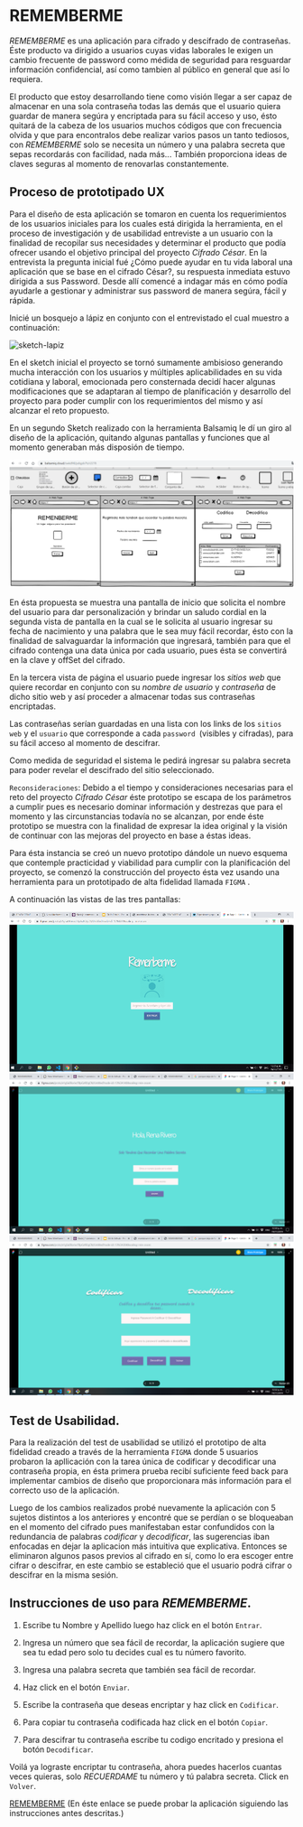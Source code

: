 # REMEMBERME

*REMEMBERME* es una aplicación para cifrado y descifrado de contraseñas. 
Éste producto va dirigido a usuarios cuyas vidas laborales le exigen un cambio frecuente de password como médida de seguridad para resguardar información confidencial, así como tambien al público en general que así lo requiera.

El producto que estoy desarrollando tiene como visión llegar a ser capaz de almacenar en una sola contraseña todas las demás que el usuario quiera guardar de manera segúra y encriptada para su fácil acceso y uso, ésto quitará de la cabeza de los usuarios muchos códigos que con frecuencia olvida y que para encontralos debe realizar varios pasos un tanto tediosos, con *REMEMBERME* solo se necesita un número y una palabra secreta que sepas recordarás con facilidad, nada más... También proporciona ideas de claves seguras al momento de renovarlas constantemente. 

## Proceso de prototipado UX
Para el diseño de esta aplicación se tomaron en cuenta los requerimientos de los usuarios iniciales para los cuales está dirigida la herramienta, en el proceso de investigación y de usabilidad entreviste a un usuario con la finalidad de recopilar sus necesidades y determinar el producto que podía ofrecer usando el objetivo principal del proyecto *Cifrado César*. En la entrevista la pregunta inicial fué ¿Cómo puede ayudar en tu vida laboral una aplicación que se base en el cifrado César?, su respuesta inmediata estuvo dirigida a sus Password. Desde allí comencé a indagar más en cómo podía ayudarle a gestionar y administrar sus password de manera segúra, fácil y rápida.

Inicié un bosquejo a lápiz en conjunto con el entrevistado el cual muestro a continuación:

![sketch-lapiz](imagenes\sketch-lapiz.png) 

En el sketch inicial el proyecto se tornó sumamente ambisioso generando mucha interacción con los usuarios y múltiples aplicabilidades en su vida cotidiana y laboral, emocionada pero consternada decidí hacer algunas modificaciones que se adaptaran al tiempo de planificación y desarrollo del proyecto para poder cumplir con los requerimientos del mismo y así alcanzar el reto propuesto.

En un segundo Sketch realizado con la herramienta Balsamiq le dí un giro al diseño de la aplicación, quitando algunas pantallas y funciones que al momento generaban más disposión de tiempo. 


![sketch-balsamiq](imagenes\prototipo-balsamiq.png)


En ésta propuesta se muestra una pantalla de inicio que solicita el nombre del usuario para dar personalización y brindar un saludo cordial en la segunda vista de pantalla en la cual se le solicita al usuario ingresar su fecha de nacimiento y una palabra que le sea muy fácil recordar, ésto con la finalidad de salvaguardar la información que ingresará, también para que el cifrado contenga una data única por cada usuario, pues ésta se convertirá en la clave y offSet del cifrado. 

En la tercera vista de página el usuario puede ingresar los *sitios web* que quiere recordar en conjunto con su *nombre de usuario* y *contraseña* de dicho sitio web y así proceder a almacenar todas sus contraseñas encriptadas.

Las contraseñas serían guardadas en una lista con los links de los `sitios web` y el `usuario` que corresponde a cada `password `(visibles y cifradas), para su fácil acceso al momento de descifrar.

Como medida de seguridad el sistema le pedirá ingresar su palabra secreta para poder revelar el descifrado del sitio seleccionado.

`Reconsideraciones`: Debido a el tiempo y consideraciones necesarias para el reto del proyecto *Cifrado César* éste prototipo se escapa de los parámetros a cumplir pues es necesario dominar información y destrezas que para el momento y las circunstancias todavía no se alcanzan, por ende éste prototipo se muestra con la finalidad de expresar la idea original y la visión de continuar con las mejoras del proyecto en base a éstas ideas.

Para ésta instancia se creó un nuevo prototipo dándole un nuevo esquema que contemple practicidad y viabilidad para cumplir con la planificación del proyecto, se comenzó la construcción del proyecto ésta vez usando una herramienta para un prototipado de alta fidelidad llamada `FIGMA` .



A continuación las vistas de las tres pantallas:

![pag1-FIGMA](imagenes\pag1-figma.png)
![pag2-FIGMA](imagenes\pag2-figma.png)
![pag3-FIGMA](imagenes\pag3-figma.png)

## Test de Usabilidad.
Para la realización del test de usabilidad se utilizó el prototipo de alta fidelidad creado a través de la herramienta `FIGMA` donde 5 usuarios probaron la apllicación con la tarea única de codificar y decodificar una contraseña propia, en ésta primera prueba recibí suficiente feed back para implementar cambios de diseño  que proporcionara más información para el correcto uso de la aplicación.

Luego de los cambios realizados probé nuevamente la aplicación con 5 sujetos distintos a los anteriores y encontré que se perdían o se bloqueaban en el momento del cifrado pues manifestaban estar confundidos con la redundancia de palabras *codificar* y *decodificar*, las sugerencias iban enfocadas en dejar la aplicacion más intuitiva que explicativa. Entonces se eliminaron algunos pasos previos al cifrado en sí, como lo era escoger entre cifrar o descifrar, en este cambio se estableció que el usuario podrá cifrar o descifrar en la misma sesión.


## Instrucciones de uso para *REMEMBERME*.

1. Escribe tu Nombre y Apellido luego haz click en el botón `Entrar`.

2. Ingresa un número que sea fácil de recordar, la aplicación sugiere que sea tu edad pero solo tu decides cual es tu número favorito.
3. Ingresa una palabra secreta que también sea fácil de recordar.
4. Haz click en el botón `Enviar`.
5. Escribe la contraseña que deseas encriptar y haz click en `Codificar`.
6. Para copiar tu contraseña codificada haz click en el botón `Copiar`.
7. Para descifrar tu contraseña escribe tu codigo encritado y presiona el botón `Decodificar`.

Voilá ya lograste encriptar tu contraseña, ahora puedes hacerlos cuantas veces quieras, solo *RECUERDAME* tu número y tú palabra secreta. Click en `Volver`.

[REMEMBERME](https://rinarive.github.io/SCL012-Cipher/src/index.html) (En éste enlace se puede probar la aplicación siguiendo las instrucciones antes descritas.)



